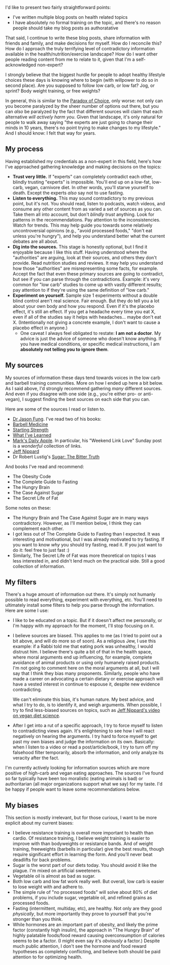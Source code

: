 I'd like to present two fairly straightforward points:

* I've written multiple blog posts on health related topics
* I have absolutely no formal training on the topic, and there's no
  reason people should take my blog posts as authoratative

That said, I continue to write these blog posts, share information
with friends and family, and make decisions for myself. How do I
reconcile this? How do I approach the truly terrifying level of
contradictory information available in the health/nutrition/exercise
landscape? How do I want other people reading content from me to
relate to it, given that I'm a self-acknowledged non-expert?

I strongly believe that the biggest hurdle for people to adopt healthy
lifestyle choices these days is knowing where to begin (with willpower
to do so in second place). Are you supposed to follow low carb, or low
fat? Jog, or sprint? Body weight training, or free weights?

In general, this is similar to the [Paradox of
Choice](https://en.wikipedia.org/wiki/The_Paradox_of_Choice), only
worse: not only can you become paralyzed by the sheer number of
options out there, but you can _also_ be paralyzed by the fact that
different sources will claim that each alternative _will actively harm
you_. Given that landscape, it's only natural for people to walk away
saying "the experts are just going to change their minds in 10 years,
there's no point trying to make changes to my lifestyle." And I should
know: I felt that way for years.

## My process

Having established my credentials as a non-expert in this field,
here's how I've approached gathering knowledge and making decisions on
the topics:

* __Trust very little.__ If "experts" can completely contradict each
  other, blindly trusting "experts" is impossible. You'll end up on a
  low-fat, low-carb, vegan, carnivore diet. In other words, you'll
  starve yourself to death. Except the experts _also_ say not to use
  fasting.
* __Listen to everything.__ This may sound contradictory to my
  previous point, but it's not. You should read, listen to podcasts,
  watch videos, and consume any other content from as varied a set of
  sources as you can. Take them all into account, but don't _blindly
  trust_ anything. Look for patterns in the recommendations. Pay
  attention to the inconsistencies. Watch for trends. This may help
  guide you towards some relatively uncontroversial opinions (e.g.,
  "avoid processed foods," "don't eat unless you're hungry"), and help
  you understand better what the current debates are all about.
* __Dig into the sources.__ This stage is honestly optional, but I
  find it enjoyable because I like this stuff. Having understood where
  the "authorities" are arguing, look at their sources, and others
  they don't provide. Read nutrition studies and reviews. It may help
  you understand how those "authorities" are misrepresenting some
  facts, for example. Accept the fact that even these primary sources
  are going to contradict, but see if you can parse through the
  contradictions. Example: it's very common for "low carb" studies to
  come up with vastly different results; pay attention to if they're
  using the same definition of "low carb."
* __Experiment on yourself.__ Sample size 1 experiments without a
  double blind control aren't real science. Fair enough. But they do
  tell you a lot about your own body and how you respond. Even if it's
  the placebo effect, it's still an effect. If you get a headache
  every time you eat X, even if all of the studies say it helps with
  headaches... maybe don't eat X. (Intentionally not giving a concrete
  example, I don't want to cause a placebo effect in anyone.)
    * One caveat I always feel obligated to restate: __I am not a
      doctor__. My advice is just the advice of someone who doesn't
      know anything. If you have medical conditions, or specific
      medical instructions, I am __absolutely not telling you to
      ignore them__.


## My sources

My sources of information these days tend towards voices in the low
carb and barbell training communities. More on how I ended up here a
bit below. As I said above, I'd strongly recommend gathering _many_
different sources. And even if you disagree with one side (e.g.,
you're either pro- or anti-vegan), I suggest finding the best sources
on each side that you can.

Here are some of the sources I read or listen to.

* [Dr Jason Fung](https://twitter.com/drjasonfung). I've read two of
  his books:
* [Barbell Medicine](https://www.barbellmedicine.com/)
* [Starting Strength](https://startingstrength.com/)
* [What I've Learned](https://www.youtube.com/channel/UCqYPhGiB9tkShZorfgcL2lA)
* [Mark's Daily Apple](https://www.marksdailyapple.com/). In
  particular, his "Weekend Link Love" Sunday post is a _wonderful_
  collection of links.
* [Jeff Nippard](https://www.youtube.com/user/icecream4PRs/featured)
* Dr Robert Lustig's [Sugar: The Bitter Truth](https://www.youtube.com/watch?v=dBnniua6-oM)

And books I've read and recommend:

* The Obesity Code
* The Complete Guide to Fasting
* The Hungry Brain
* The Case Against Sugar
* The Secret Life of Fat

Some notes on these:

* The Hungry Brain and The Case Against Sugar are in many ways
  contradictory. However, as I'll mention below, I think they can
  complement each other.
* I got less out of The Complete Guide to Fasting than I expected. It
  was interesting and motivational, but I was already motivated to try
  fasting. If you want to know _why_ you should try fasting, read
  it. If you just want to do it: feel free to just fast :)
* Similarly, The Secret Life of Fat was more theoretical on topics I
  was less interested in, and didn't lend much on the practical
  side. Still a good collection of information.

## My filters

There's a huge amount of information out there. It's simply not
humanly possible to read everything, experiment with everything,
etc. You'll need to ultimately install some filters to help you parse
through the information. Here are some I use:

* I like to be educated on a topic. But if it doesn't affect me
  personally, or I'm happy with my approach for the moment, I'll stop
  focusing on it.
* I believe sources are biased. This applies to me (as I tried to
  point out a bit above, and will do more so of soon). As a religious
  Jew, I use this example: if a Rabbi told me that eating pork was
  unhealthy, I would distrust him. I believe there's quite a bit of
  that in the health space, where moral arguments end up influencing,
  for example, complete avoidance of animal products or using only
  humanely raised products. I'm not going to comment here on the moral
  arguments at all, but I will say that I think they bias many
  proponents. Similarly, people who have made a career on advocating a
  certain dietary or exercise approach will have a vested interest in
  continue to espouse it, despite new evidence contradicting.

  We can't eliminate this bias, it's human nature. My best advice, and
  what I try to do, is to identify it, and weigh arguments. When
  possible, I try to find less-biased sources on topics, such as [Jeff
  Nippard's video on vegan diet
  science](https://www.youtube.com/watch?v=_qoyoItiB1E).
* After I get into a rut of a specific approach, I try to force myself
  to listen to contradicting views again. It's enlightening to see how
  I will react negatively on hearing the arguments. I try hard to
  force myself to get past my own biases and judge the information on
  its own. Basically: when I listen to a video or read a
  post/article/book, I try to turn off my falsehood filter
  temporarily, absorb the information, and only analyze its veracity
  after the fact.

I'm currently actively looking for information sources which are more
positive of high-carb and vegan eating approaches. The sources I've
found so far typically have been too moralistic (eating animals is
bad) or authoritarian (all major organizations support what we say)
for my taste. I'd be happy if people want to leave some
recommendations below.

## My biases

This section is mostly irrelevant, but for those curious, I want to be
more explicit about my current biases:

* I believe resistance training is overall more important to health
  than cardio. Of resistance training, I believe weight training is
  easier to improve with than bodyweights or resistance bands. And of
  weight training, freeweights (barbells in particular) give the best
  results, though require significant effort in learning the form. And
  you'll never beat deadlifts for back problems.
* Sugar is the worst part of our diets today. You should avoid it like
  the plague. I'm mixed on artificial sweeteners.
* Vegetable oil is almost as bad as sugar.
* Both low carb and low fat work really well. But overall, low carb is
  easier to lose weight with and adhere to.
* The simple rule of "no processed foods" will solve about 80% of diet
  problems, if you include sugar, vegetable oil, and refined grains as
  processed foods.
* Fasting (intermittent, multiday, etc), are healthy. Not only are
  they good *physically*, but more importantly they prove to yourself
  that you're stronger than you think.
* While hormones are an important part of obesity, and likely the
  prime factor (constantly high insulin), the approach in "The Hungry
  Brain" of highly palatable foods/food reward causing overconsumption
  of calories seems to be a factor. (I might even say it's _obviously_
  a factor.) Despite much public attention, I don't see the hormone
  and food reward hypotheses as completely conflicting, and believe
  both should be paid attention to for optimizing health.
